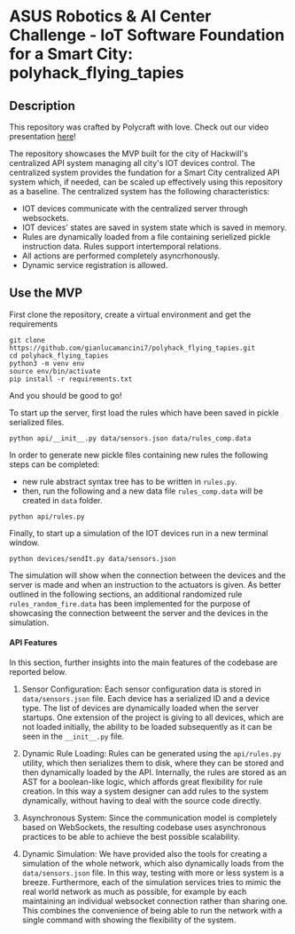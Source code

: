 # ASUS Robotics & AI Center Challenge - IoT Software Foundation for a Smart City: polyhack_flying_tapies

## Description
This repository was crafted by Polycraft with love. Check out our video presentation [here](https://youtu.be/r2L68zdHJkc)!

The repository showcases the MVP built for the city of Hackwill's centralized API system managing all city's IOT devices control. The centralized system provides the fundation for a Smart City centralized API system which, if needed, can be scaled up effectively using this repository as a baseline. The centralized system has the following characteristics:

- IOT devices communicate with the centralized server through websockets.
- IOT devices' states are saved in system state which is saved in memory.
- Rules are dynamically loaded from a file containing serielized pickle instruction data. Rules support intertemporal relations.
- All actions are performed completely asyncrhonously.
- Dynamic service registration is allowed.

## Use the MVP
First clone the repository, create a virtual environment and get the requirements 
```
git clone https://github.com/gianlucamancini7/polyhack_flying_tapies.git
cd polyhack_flying_tapies
python3 -m venv env
source env/bin/activate
pip install -r requirements.txt
```
And you should be good to go!

To start up the server, first load the rules which have been saved in pickle serialized files.
```
python api/__init__.py data/sensors.json data/rules_comp.data 
```

In order to generate new pickle files containing new rules the following steps can be completed:
- new rule abstract syntax tree has to be written in ```rules.py```.
- then, run the following and a new data file ```rules_comp.data``` will be created in ```data``` folder.

```
python api/rules.py
```

Finally, to start up a simulation of the IOT devices run in a new terminal window.
```
python devices/sendIt.py data/sensors.json     
```
The simulation will show when the connection between the devices and the server is made and when an instruction to the actuators is given. As better outlined in the following sections, an additional randomized rule ```rules_random_fire.data``` has been implemented for the purpose of showcasing the connection betweent the server and the devices in the simulation.

#### API Features
In this section, further insights into the main features of the codebase are reported below.

1. Sensor Configuration: Each sensor configuration data is stored in ```data/sensors.json``` file. Each device has a serialized ID and a device type. The list of devices are dynamically loaded when the server startups. One extension of the project is giving to all devices, which are not loaded initially, the ability to be loaded subsequently as it can be seen in the ```__init__.py``` file.

2. Dynamic Rule Loading: Rules can be generated using the ```api/rules.py``` utility, which then serializes them to disk, where they
can be stored and then dynamically loaded by the API. Internally, the rules are stored as an AST for a boolean-like logic, which affords great flexibility for rule creation. In this way a system designer can add rules to the system dynamically, without having to deal with the source code directly.

3. Asynchronous System: Since the communication model is completely based on WebSockets, the resulting codebase uses asynchronous practices to be able to achieve the best possible scalability.

4. Dynamic Simulation: We have provided also the tools for creating a simulation of the whole network, which also dynamically loads from the ```data/sensors.json``` file. In this way, testing with more or less system is a breeze. Furthermore, each of the simulation services tries to mimic the real world network as much as possible, for example by each maintaining an individual websocket connection rather than sharing one. This combines the convenience of being able to run the network with a single command with showing the flexibility of the system. 
